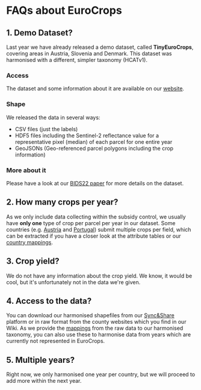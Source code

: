 # FAQs about EuroCrops
## 1. Demo Dataset?
Last year we have already released a demo dataset, called **TinyEuroCrops**, covering areas in Austria, Slovenia and Denmark. This dataset was harmonised with a different, simpler taxonomy (HCATv1).
### Access
The dataset and some information about it are available on our [website](https://www.eurocrops.tum.de/downloads.html).
### Shape
We released the data in several ways:
- CSV files (just the labels)
- HDF5 files including the Sentinel-2 reflectance value for a representative pixel (median) of each parcel for one entire year
- GeoJSONs (Geo-referenced parcel polygons including the crop information)
### More about it
Please have a look at our [BIDS22 paper](https://arxiv.org/abs/2106.08151) for more details on the dataset.
## 2. How many crops per year?
As we only include data collecting within the subsidy control, we usually have **only one** type of crop per parcel per year in our dataset. Some countries (e.g. [Austria](https://github.com/maja601/EuroCrops/blob/main/csvs/country_mappings/at_2021.csv) and [Portugal](https://github.com/maja601/EuroCrops/blob/main/csvs/country_mappings/pt_2021.csv)) submit multiple crops per field, which can be extracted if you have a closer look at the attribute tables or our [country mappings](https://github.com/maja601/EuroCrops/tree/main/csvs/country_mappings).
## 3. Crop yield?
We do not have any information about the crop yield. We know, it would be cool, but it's unfortunately not in the data we're given.
## 4. Access to the data?
You can download our harmonised shapefiles from our [Sync&Share](https://syncandshare.lrz.de/getlink/fiAD95cTrXbnKMrdZYrFFcN8/) platform or in raw format from the county websites which you find in our Wiki. As we provide the [mappings](https://github.com/maja601/EuroCrops/tree/main/csvs/country_mappings) from the raw data to our harmonised taxonomy, you can also use these to harmonise data from years which are currently not represented in EuroCrops.
## 5. Multiple years?
Right now, we only harmonised one year per country, but we will proceed to add more within the next year.
